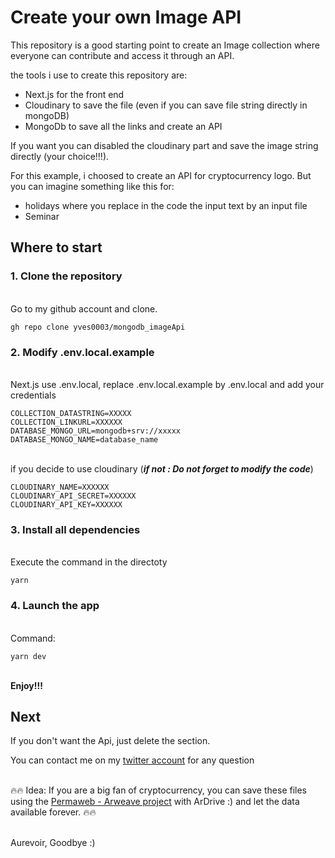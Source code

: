# Create your own Image API

This repository is a good starting point to create an Image collection where
everyone can contribute and access it through an API.

the tools i use to create this repository are:

- Next.js for the front end
- Cloudinary to save the file (even if you can save file string directly in
  mongoDB)
- MongoDb to save all the links and create an API

If you want you can disabled the cloudinary part and save the image string
directly (your choice!!!).

For this example, i choosed to create an API for cryptocurrency logo. But you
can imagine something like this for:

- holidays where you replace in the code the input text by an input file
- Seminar

## Where to start

### 1. Clone the repository

\
 Go to my github account and clone.

    gh repo clone yves0003/mongodb_imageApi

### 2. Modify .env.local.example

\
 Next.js use .env.local, replace .env.local.example by .env.local and add your
credentials

    COLLECTION_DATASTRING=XXXXX
    COLLECTION_LINKURL=XXXXXX
    DATABASE_MONGO_URL=mongodb+srv://xxxxx
    DATABASE_MONGO_NAME=database_name

\
 if you decide to use cloudinary (**_if not : Do not forget to modify the
code_**)

    CLOUDINARY_NAME=XXXXXX
    CLOUDINARY_API_SECRET=XXXXXX
    CLOUDINARY_API_KEY=XXXXXX

### 3. Install all dependencies

\
Execute the command in the directoty

    yarn

### 4. Launch the app

\
Command:

    yarn dev

\
**Enjoy!!!**

## Next

If you don't want the Api, just delete the section.

You can contact me on my [twitter account](https://twitter.com/yveslez) for any
question

\
🔥🔥 Idea: If you are a big fan of cryptocurrency, you can save these files using
the [Permaweb - Arweave project](https://www.arweave.org/) with ArDrive :) and let
the data available forever. 🔥🔥

\
Aurevoir, Goodbye :)
